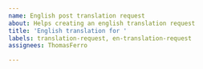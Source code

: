 ```yaml
---
name: English post translation request
about: Helps creating an english translation request
title: 'English translation for '
labels: translation-request, en-translation-request
assignees: ThomasFerro

---
```



